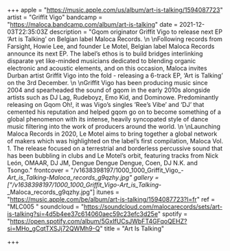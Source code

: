 +++
apple = "https://music.apple.com/us/album/art-is-talking/1594087723"
artist = "Griffit Vigo"
bandcamp = "https://maloca.bandcamp.com/album/art-is-talking"
date = 2021-12-03T22:35:03Z
description = "Gqom originator Griffit Vigo to release next EP ‘Art is Talking’ on Belgian label Maloca Records.   \n  \nFollowing records from Farsight, Howie Lee, and founder Le Motel, Belgian label Maloca Records announce its next EP. The label’s ethos is to build bridges interlinking disparate yet like-minded musicians dedicated to blending organic electronic and acoustic elements, and on this occasion, Maloca invites Durban artist Griffit Vigo into the fold - releasing a 6-track EP, ‘Art is Talking’ on the 3rd December.   \n  \nGriffit Vigo has been producing music since 2004 and spearheaded the sound of gqom in the early 2010s alongside artists such as DJ Lag, Rudeboyz, Emo Kid, and Dominowe. Predominantly releasing on Gqom Oh!, it was Vigo’s singles ’Ree’s Vibe’ and ‘DJ’ that cemented his reputation and helped gqom go on to become something of a global phenomenon with its intense, heavily syncopated style of dance music filtering into the work of producers around the world.   \n  \nLaunching Maloca Records in 2020, Le Motel aims to bring together a global network of makers which was highlighted on the label’s first compilation, Maloca Vol. 1. The release focused on a terrestrial and borderless percussive sound that has been bubbling in clubs and Le Motel’s orbit, featuring tracks from Nick León, OMAAR, DJ JM, Dengue Dengue Dengue, Coen, DJ N.K. and Tsongo."
frontcover = "/v1638398197/1000_1000_Griffit_Vigo_-_Art_is_Talking_-_Maloca_records_g9qzhy.jpg"
gallery = ["/v1638398197/1000_1000_Griffit_Vigo_-_Art_is_Talking_-_Maloca_records_g9qzhy.jpg"]
itunes = "https://music.apple.com/be/album/art-is-talking/1594087723?l=fr"
ref = "MLC005 "
soundcloud = "https://soundcloud.com/malocarecords/sets/art-is-talking?si=4d5b4ee37c614060aec59c23efc3d25e"
spotify = "https://open.spotify.com/album/5GxIfUCsJWbFT4GFqoQEHZ?si=MHo_gCqtTXSJj72QWMh9-Q"
title = "Art Is Talking"

+++
